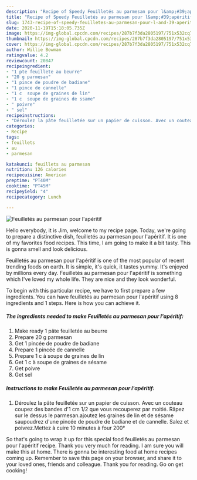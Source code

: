 ```yaml
---
description: "Recipe of Speedy Feuilletés au parmesan pour l&amp;#39;apéritif"
title: "Recipe of Speedy Feuilletés au parmesan pour l&amp;#39;apéritif"
slug: 1743-recipe-of-speedy-feuilletes-au-parmesan-pour-l-and-39-aperitif
date: 2020-11-19T15:18:05.735Z
image: https://img-global.cpcdn.com/recipes/287b7f3da2805197/751x532cq70/feuilletes-au-parmesan-pour-laperitif-photo-principale-de-la-recette.jpg
thumbnail: https://img-global.cpcdn.com/recipes/287b7f3da2805197/751x532cq70/feuilletes-au-parmesan-pour-laperitif-photo-principale-de-la-recette.jpg
cover: https://img-global.cpcdn.com/recipes/287b7f3da2805197/751x532cq70/feuilletes-au-parmesan-pour-laperitif-photo-principale-de-la-recette.jpg
author: Willie Bowman
ratingvalue: 4.2
reviewcount: 20847
recipeingredient:
- "1 pte feuillete au beurre"
- "20 g parmesan"
- "1 pince de poudre de badiane"
- "1 pince de cannelle"
- "1 c  soupe de graines de lin"
- "1 c  soupe de graines de ssame"
- " poivre"
- " sel"
recipeinstructions:
- "Déroulez la pâte feuilletée sur un papier de cuisson. Avec un couteau coupez des bandes d&#39;1 cm 1/2 que vous recouperez par moitié. Râpez sur le dessus le parmesan.ajoutez les graines de lin et de sésame saupoudrez d&#39;une pincée de poudre de badiane et de cannelle. Salez et poivrez.Mettez à cuire 10 minutes à four 200°"
categories:
- Recipe
tags:
- feuillets
- au
- parmesan

katakunci: feuillets au parmesan 
nutrition: 126 calories
recipecuisine: American
preptime: "PT40M"
cooktime: "PT45M"
recipeyield: "4"
recipecategory: Lunch

---
```



![Feuilletés au parmesan pour l&#39;apéritif](https://img-global.cpcdn.com/recipes/287b7f3da2805197/751x532cq70/feuilletes-au-parmesan-pour-laperitif-photo-principale-de-la-recette.jpg)

Hello everybody, it is Jim, welcome to my recipe page. Today, we're going to prepare a distinctive dish, feuilletés au parmesan pour l&#39;apéritif. It is one of my favorites food recipes. This time, I am going to make it a bit tasty. This is gonna smell and look delicious.



Feuilletés au parmesan pour l&#39;apéritif is one of the most popular of recent trending foods on earth. It is simple, it's quick, it tastes yummy. It's enjoyed by millions every day. Feuilletés au parmesan pour l&#39;apéritif is something which I've loved my whole life. They are nice and they look wonderful.


To begin with this particular recipe, we have to first prepare a few ingredients. You can have feuilletés au parmesan pour l&#39;apéritif using 8 ingredients and 1 steps. Here is how you can achieve it.

<!--inarticleads1-->

##### The ingredients needed to make Feuilletés au parmesan pour l&#39;apéritif:

1. Make ready 1 pâte feuilletée au beurre
1. Prepare 20 g parmesan
1. Get 1 pincée de poudre de badiane
1. Prepare 1 pincée de cannelle
1. Prepare 1 c à soupe de graines de lin
1. Get 1 c à soupe de graines de sésame
1. Get  poivre
1. Get  sel




<!--inarticleads2-->

##### Instructions to make Feuilletés au parmesan pour l&#39;apéritif:

1. Déroulez la pâte feuilletée sur un papier de cuisson. Avec un couteau coupez des bandes d&#39;1 cm 1/2 que vous recouperez par moitié. Râpez sur le dessus le parmesan.ajoutez les graines de lin et de sésame saupoudrez d&#39;une pincée de poudre de badiane et de cannelle. Salez et poivrez.Mettez à cuire 10 minutes à four 200°




So that's going to wrap it up for this special food feuilletés au parmesan pour l&#39;apéritif recipe. Thank you very much for reading. I am sure you will make this at home. There is gonna be interesting food at home recipes coming up. Remember to save this page on your browser, and share it to your loved ones, friends and colleague. Thank you for reading. Go on get cooking!
